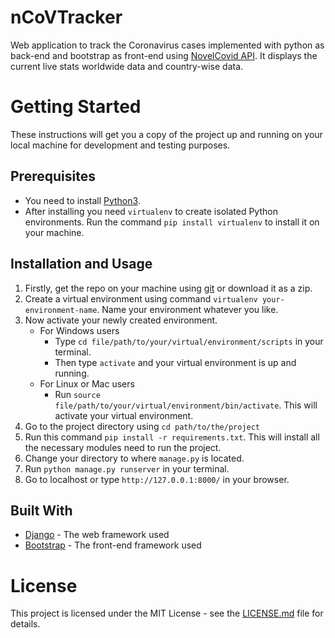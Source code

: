 # nCoVTracker
Web application to track the Coronavirus cases implemented with python as back-end and bootstrap as front-end using [NovelCovid API](https://documenter.getpostman.com/view/8854915/SzS7R6uu?version=latest). It displays the current live stats worldwide data and country-wise data.

# Getting Started
These instructions will get you a copy of the project up and running on your local machine for development and testing purposes.

## Prerequisites
+ You need to install [Python3](https://www.python.org/downloads/).
+ After installing you need `virtualenv` to create isolated Python environments. Run the command ```pip install virtualenv``` to install it on your machine.


## Installation and Usage
1. Firstly, get the repo on your machine using [git](https://git-scm.com/) or download it as a zip.
2. Create a virtual environment using command `virtualenv your-environment-name`. Name your environment whatever you like.
3. Now activate your newly created environment.
	+ For Windows users
		- Type `cd file/path/to/your/virtual/environment/scripts` in your terminal.
		- Then type `activate` and your virtual environment  is up and running.
	+ For Linux or Mac users
		- Run `source file/path/to/your/virtual/environment/bin/activate`. This will activate your virtual environment.
4. Go to the project directory using `cd path/to/the/project`
5. Run this command `pip install -r requirements.txt`. This will install all the necessary modules need to run the project.
6. Change your directory to where `manage.py` is located.
7. Run `python manage.py runserver` in your terminal.
8. Go to localhost or type `http://127.0.0.1:8000/` in your browser.

## Built With
+ [Django](https://www.djangoproject.com/) - The web framework used
+ [Bootstrap](https://getbootstrap.com/) - The front-end framework used

# License
This project is licensed under the MIT License - see the [LICENSE.md](https://github.com/UTKx/covidtracker/blob/master/LICENSE) file for details.